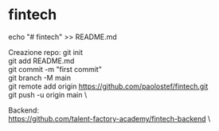 # fintech
echo "# fintech" >> README.md

Creazione repo:
git init \
git add README.md \
git commit -m "first commit" \
git branch -M main \
git remote add origin https://github.com/paolostef/fintech.git \
git push -u origin main \

Backend: \
https://github.com/talent-factory-academy/fintech-backend \
